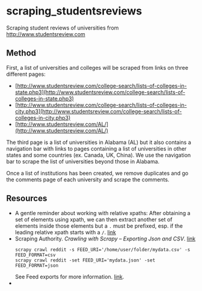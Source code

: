 # scraping_studentsreviews
Scraping student reviews of universities from http://www.studentsreview.com

## Method

First, a list of universities and colleges will be scraped from links on three different pages:
* [http://www.studentsreview.com/college-search/lists-of-colleges-in-state.php3](http://www.studentsreview.com/college-search/lists-of-colleges-in-state.php3)
* [http://www.studentsreview.com/college-search/lists-of-colleges-in-city.php3](http://www.studentsreview.com/college-search/lists-of-colleges-in-city.php3)
* [http://www.studentsreview.com/AL/](http://www.studentsreview.com/AL/)

The third page is a list of universities in Alabama (AL) but it also contains a navigation bar with links to pages containing a list of universities in other states and some countries (ex. Canada, UK, China). We use the navigation bar to scrape the list of universities beyond those in Alabama.

Once a list of institutions has been created, we remove duplicates and go the comments page of each university and scrape the comments.



## Resources

* A gentle reminder about working with relative xpaths: After obtaining a set of elements using xpath, we can then extract another set of elements inside those elements but a `.` must be prefixed, esp. if the leading relative xpath starts with a `/`. [link](https://doc.scrapy.org/en/latest/topics/selectors.html#working-with-relative-xpaths)
* Scraping Authority. _Crawling with Scrapy – Exporting Json and CSV_. [link](http://www.scrapingauthority.com/2016/09/19/scrapy-exporting-json-and-csv/)
  ```
  scrapy crawl reddit -s FEED_URI='/home/user/folder/mydata.csv' -s FEED_FORMAT=csv
  scrapy crawl reddit -set FEED_URI='mydata.json' -set FEED_FORMAT=json
  ```
  See Feed exports for more information. [link](https://doc.scrapy.org/en/latest/topics/feed-exports.html#topics-feed-exports).
* 
